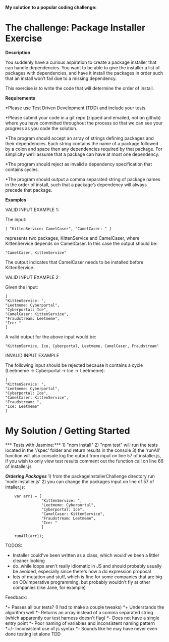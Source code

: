 **My solution to a popular coding challenge:**

# The challenge: Package Installer Exercise

**Description**

You suddenly have a curious aspiration to create a package installer that can handle dependencies. You want to be able to give the installer a list of packages with dependencies, and have it install the packages in order such that an install won’t fail due to a missing dependency.

This exercise is to write the code that will determine the order of install.

**Requirements**

*Please use Test Driven Development (TDD) and include your tests.

*Please submit your code in a git repo (zipped and emailed, not on github) where you have committed throughout the process so that we can see your progress as you code the solution.

*The program should accept an array of strings defining packages and their dependencies. Each string contains the name of a package followed by a colon and space then any dependencies required by that package. For simplicity we’ll assume that a package can have at most one dependency.

*The program should reject as invalid a dependency specification that contains cycles.

*The program should output a comma separated string of package names in the order of install, such that a package’s dependency will always precede that package.

**Examples**

VALID INPUT EXAMPLE 1:

The input:

```
[ "KittenService: CamelCaser", "CamelCaser: " ]
```
represents two packages, KittenService and CamelCaser, where KittenService depends on CamelCaser. In this case the output should be:

```
"CamelCaser, KittenService"
```

The output indicates that CamelCaser needs to be installed before KittenService.

VALID INPUT EXAMPLE 2

Given the input:
```
[
"KittenService: ",
"Leetmeme: Cyberportal",
"Cyberportal: Ice",
"CamelCaser: KittenService",
"Fraudstream: Leetmeme",
"Ice: "
]
```
A valid output for the above input would be:

```
"KittenService, Ice, Cyberportal, Leetmeme, CamelCaser, Fraudstream"
```

INVALID INPUT EXAMPLE

The following input should be rejected because it contains a cycle (Leetmeme -> Cyberportal -> Ice -> Leetmeme):

```
[
"KittenService: ",
"Leetmeme: Cyberportal",
"Cyberportal: Ice",
"CamelCaser: KittenService",
"Fraudstream: ",
"Ice: Leetmeme"
]
```

# My Solution / Getting Started

*** Tests with Jasmine:***
	1) "npm install"
	2) "npm test" will run the tests located in the '/spec' folder and return results in the console
	3) the 'runAll' function will also console.log the output from input on line 57 of installer.js, if you wish to only view test results comment out the function call on line 66 of installer.js


***Ordering Packages***
 	1) from the packageInstallerChallenge directory run 'node installer.js'
	2) you can change the packages input on line of 57 of intaller.js:

```
	var arr1 = [
				"KittenService: ",
				"Leetmeme: Cyberportal",
				"Cyberportal: Ice",
				"CamelCaser: KittenService",
				"Fraudstream: Leetmeme",
				"Ice: "
				]

	runAll(arr1);
```



TODOS:

* Installer could've been written as a class, which would've been a littler cleaner looking
* do..while loops aren't really idiomatic in JS and should probably usually be avoided, especially since there's now a do expression proposal
* lots of mutation and stuff, which is fine for some companies that are big on OO/imperative programming, but probably wouldn't fly at other companies (like Jane, for example)

Feedback:

*+ Passes all our tests? (I had to make a couple tweaks)
*+ Understands the algorithm well
*- Returns an array instead of a comma separated string (which apparently our test harness doesn't flag)
*- Does not have a single entry point
*- Poor naming of variables and inconsistent naming pattern
*+/- Inconsistent use of js syntax
*- Sounds like he may have never even done testing let alone TDD
